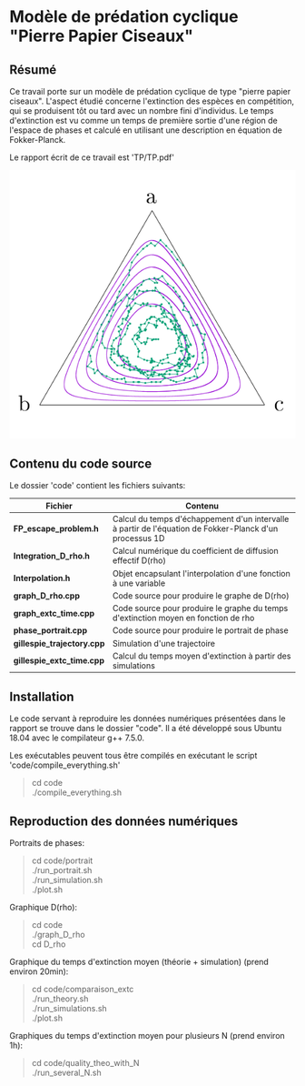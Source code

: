 # Modèle de prédation cyclique "Pierre Papier Ciseaux"

## Résumé

Ce travail porte sur un modèle de prédation cyclique de type "pierre papier ciseaux". L'aspect étudié concerne l'extinction des espèces en compétition, qui se produisent tôt ou tard avec un nombre fini d'individus. Le temps d'extinction est vu comme un temps de première sortie d'une région de l'espace de phases et calculé en utilisant une description en équation de Fokker-Planck. 

Le rapport écrit de ce travail est 'TP/TP.pdf'

![alt text](TP/figures/illustration.png?raw=true "Une trajectoire dans l'espace des phases")

## Contenu du code source

Le dossier 'code' contient les fichiers suivants:

| Fichier | Contenu |
|---------|---------|
| **FP\_escape\_problem.h** | Calcul du temps d'échappement d'un intervalle à partir de l'équation de Fokker-Planck d'un processus 1D |
| **Integration\_D\_rho.h** | Calcul numérique du coefficient de diffusion effectif D(rho) |
| **Interpolation.h** | Objet encapsulant l'interpolation d'une fonction à une variable |
| **graph\_D\_rho.cpp** | Code source pour produire le graphe de D(rho) |
| **graph\_extc\_time.cpp** | Code source pour produire le graphe du temps d'extinction moyen en fonction de rho |
| **phase\_portrait.cpp** | Code source pour produire le portrait de phase |
| **gillespie\_trajectory.cpp** | Simulation d'une trajectoire |
| **gillespie\_extc\_time.cpp** | Calcul du temps moyen d'extinction à partir des simulations |


## Installation

Le code servant à reproduire les données numériques présentées dans le rapport se trouve dans le dossier "code". Il a été développé sous Ubuntu 18.04 avec le compilateur g++ 7.5.0. 

Les exécutables peuvent tous être compilés en exécutant le script 'code/compile_everything.sh'

> cd code <br>
> ./compile\_everything.sh <br>

## Reproduction des données numériques

Portraits de phases:

> cd code/portrait <br>
> ./run\_portrait.sh <br>
> ./run\_simulation.sh <br>
> ./plot.sh <br>

Graphique D(rho):

> cd code <br>
> ./graph\_D\_rho <br>
> cd D\_rho <br>

Graphique du temps d'extinction moyen (théorie + simulation) (prend environ 20min):

> cd code/comparaison\_extc <br>
> ./run\_theory.sh <br>
> ./run\_simulations.sh <br>
> ./plot.sh <br>

Graphiques du temps d'extinction moyen pour plusieurs N (prend environ 1h):

> cd code/quality\_theo\_with\_N <br>
> ./run\_several\_N.sh



